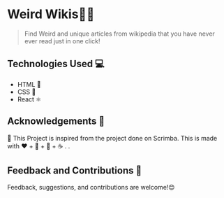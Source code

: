 
# Weird Wikis😵‍💫

> Find Weird and unique articles from wikipedia that you have never ever read just in one click!


## Technologies Used 💻

- HTML 📙
- CSS 📘
- React ⚛️

## Acknowledgements 🙏

📌 This Project is inspired from the project done on Scrimba. This is made with ❤️ + 🧠 + 🐞 + ☕ . .


## Feedback and Contributions 📢

Feedback, suggestions, and contributions are welcome!😊 
